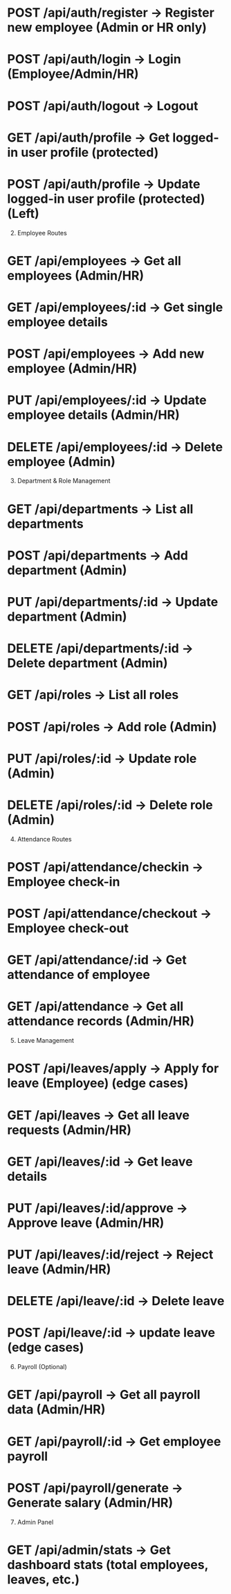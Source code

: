 # POST   /api/auth/register        → Register new employee (Admin or HR only)
# POST   /api/auth/login           → Login (Employee/Admin/HR)
# POST   /api/auth/logout          → Logout
# GET    /api/auth/profile         → Get logged-in user profile (protected)
# POST    /api/auth/profile         → Update logged-in user profile (protected)   (Left)

2. Employee Routes
# GET    /api/employees            → Get all employees (Admin/HR)
# GET    /api/employees/:id        → Get single employee details
# POST   /api/employees            → Add new employee (Admin/HR)
# PUT    /api/employees/:id        → Update employee details (Admin/HR)
# DELETE /api/employees/:id        → Delete employee (Admin)


3. Department & Role Management
# GET    /api/departments          → List all departments
# POST   /api/departments          → Add department (Admin)
# PUT    /api/departments/:id      → Update department (Admin)
# DELETE /api/departments/:id      → Delete department (Admin)

# GET    /api/roles                → List all roles
# POST   /api/roles                → Add role (Admin)
# PUT    /api/roles/:id            → Update role (Admin)
# DELETE /api/roles/:id            → Delete role (Admin)

4. Attendance Routes
# POST   /api/attendance/checkin   → Employee check-in
# POST   /api/attendance/checkout  → Employee check-out
# GET    /api/attendance/:id       → Get attendance of employee
# GET    /api/attendance           → Get all attendance records (Admin/HR)

5. Leave Management
# POST   /api/leaves/apply         → Apply for leave (Employee) (edge cases) 
# GET    /api/leaves               → Get all leave requests (Admin/HR)
# GET    /api/leaves/:id           → Get leave details
# PUT    /api/leaves/:id/approve   → Approve leave (Admin/HR)
# PUT    /api/leaves/:id/reject    → Reject leave (Admin/HR)
# DELETE /api/leave/:id            → Delete leave 
# POST   /api/leave/:id            → update leave  (edge cases) 

6. Payroll (Optional)
# GET    /api/payroll              → Get all payroll data (Admin/HR)
# GET    /api/payroll/:id          → Get employee payroll
# POST   /api/payroll/generate     → Generate salary (Admin/HR)

7. Admin Panel
# GET    /api/admin/stats          → Get dashboard stats (total employees, leaves, etc.)
